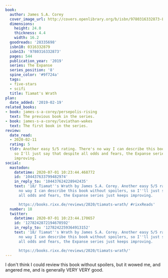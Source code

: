 ```yaml
---
book:
  author: James S.A. Corey
  cover_image_url: http://covers.openlibrary.org/b/isbn/9780316332873-L.jpg
  dimensions:
    height: 24.0
    thickness: 4.4
    width: 16.2
  goodreads: '28335698'
  isbn10: 0316332879
  isbn13: '9780316332873'
  pages: 544
  publication_year: '2019'
  series: The Expanse
  series_position: '8'
  spine_color: '#9f724a'
  tags:
  - five-stars
  - scifi
  title: Tiamat's Wrath
plan:
  date_added: '2019-02-19'
related_books:
- book: james-s-a-corey/persepolis-rising
  text: The previous book in the series.
- book: james-s-a-corey/leviathan-wakes
  text: The first book in the series.
review:
  date_read:
  - 2020-02-11
  rating: 5
  tldr: Another easy 5/5 rating. There's no way I can describe this book without spoilers,
    so I'll just say that despite all odds and fears, the Expanse series just keeps
    improving.
social:
  mastodon:
    datetime: 2020-07-01 10:23:44.468772
    id: '104437633799482974'
    in_reply_to: '104437624228942435'
    text: '18/ Tiamat''s Wrath by James S.A. Corey. Another easy 5/5 rating. There''s
      no way I can describe this book without spoilers, so I''ll just say that despite
      all odds and fears, the Expanse series just keeps improving.

      https://books.rixx.de/reviews/2020/tiamats-wrath/ #rixxReads'
  number: 18
  twitter:
    datetime: 2020-07-01 10:23:44.170657
    id: '1278242872194670592'
    in_reply_to: '1278242259364913152'
    text: '18/ Tiamat''s Wrath by James S.A. Corey. Another easy 5/5 rating. There''s
      no way I can describe this book without spoilers, so I''ll just say that despite
      all odds and fears, the Expanse series just keeps improving.

      https://books.rixx.de/reviews/2020/tiamats-wrath/'
---
```


I don't think I could review this book without spoilers, but it wowed me, and angered me, and is generally VERY VERY
good.
